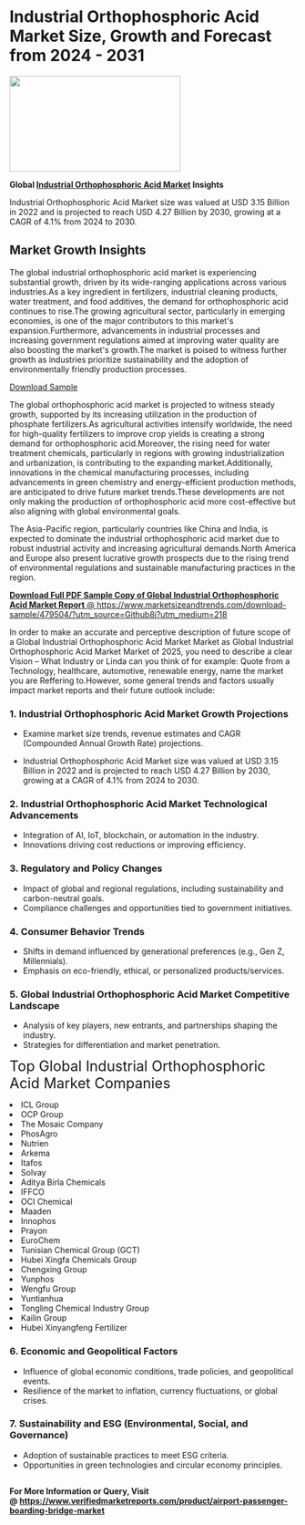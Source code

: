 <H1>Industrial Orthophosphoric Acid Market Size, Growth and Forecast from 2024 - 2031</H1><img class="aligncenter size-medium wp-image-584254" src="https://thirdeyenews.in/wp-content/uploads/2024/09/Global-Market-Research-300x168.jpeg" alt="" width="300" height="168" /><p><strong>Global&nbsp;<a href="https://www.marketsizeandtrends.com/download-sample/479504/?utm_source=Github8j?utm_medium=218">Industrial Orthophosphoric Acid Market</a> Insights</strong></p><p>Industrial Orthophosphoric Acid Market size was valued at USD 3.15 Billion in 2022 and is projected to reach USD 4.27 Billion by 2030, growing at a CAGR of 4.1% from 2024 to 2030.</p><p><h2>Market Growth Insights</h2> <p>The global industrial orthophosphoric acid market is experiencing substantial growth, driven by its wide-ranging applications across various industries.As a key ingredient in fertilizers, industrial cleaning products, water treatment, and food additives, the demand for orthophosphoric acid continues to rise.The growing agricultural sector, particularly in emerging economies, is one of the major contributors to this market's expansion.Furthermore, advancements in industrial processes and increasing government regulations aimed at improving water quality are also boosting the market's growth.The market is poised to witness further growth as industries prioritize sustainability and the adoption of environmentally friendly production processes.</p> <p><a href="#">Download Sample</a></p> <p>The global orthophosphoric acid market is projected to witness steady growth, supported by its increasing utilization in the production of phosphate fertilizers.As agricultural activities intensify worldwide, the need for high-quality fertilizers to improve crop yields is creating a strong demand for orthophosphoric acid.Moreover, the rising need for water treatment chemicals, particularly in regions with growing industrialization and urbanization, is contributing to the expanding market.Additionally, innovations in the chemical manufacturing processes, including advancements in green chemistry and energy-efficient production methods, are anticipated to drive future market trends.These developments are not only making the production of orthophosphoric acid more cost-effective but also aligning with global environmental goals.<p>The Asia-Pacific region, particularly countries like China and India, is expected to dominate the industrial orthophosphoric acid market due to robust industrial activity and increasing agricultural demands.North America and Europe also present lucrative growth prospects due to the rising trend of environmental regulations and sustainable manufacturing practices in the region.</p> <p><a href="#"></p><p><span class=""><strong>Download Full PDF Sample Copy of Global Industrial Orthophosphoric Acid Market Report</strong> @ <a href="https://www.marketsizeandtrends.com/download-sample/479504/?utm_source=Github8j?utm_medium=218" target="_blank">https://www.marketsizeandtrends.com/download-sample/479504/?utm_source=Github8j?utm_medium=218</a></span></p><p>In order to make an accurate and perceptive description of future scope of a Global&nbsp;Industrial Orthophosphoric Acid Market Market as Global&nbsp;Industrial Orthophosphoric Acid Market Market of 2025, you need to describe a clear Vision &ndash; What Industry or Linda can you think of for example: Quote from a Technology, healthcare, automotive, renewable energy, name the market you are Reffering to.However, some general trends and factors usually impact market reports and their future outlook include:</p><h3>1.&nbsp;<strong>Industrial Orthophosphoric Acid Market Growth Projections</strong></h3><ul><li>Examine market size trends, revenue estimates and CAGR (Compounded Annual Growth Rate) projections.</li><li><p>Industrial Orthophosphoric Acid Market size was valued at USD 3.15 Billion in 2022 and is projected to reach USD 4.27 Billion by 2030, growing at a CAGR of 4.1% from 2024 to 2030.</p></li></ul><h3>2.&nbsp;<strong>Industrial Orthophosphoric Acid Market Technological Advancements</strong></h3><ul><li>Integration of AI, IoT, blockchain, or automation in the industry.</li><li>Innovations driving cost reductions or improving efficiency.</li></ul><h3>3.&nbsp;<strong>Regulatory and Policy Changes</strong></h3><ul><li>Impact of global and regional regulations, including sustainability and carbon-neutral goals.</li><li>Compliance challenges and opportunities tied to government initiatives.</li></ul><h3>4.&nbsp;<strong>Consumer Behavior Trends</strong></h3><ul><li>Shifts in demand influenced by generational preferences (e.g., Gen Z, Millennials).</li><li>Emphasis on eco-friendly, ethical, or personalized products/services.</li></ul><h3>5.&nbsp;<strong>Global Industrial Orthophosphoric Acid Market Competitive Landscape</strong></h3><ul><li>Analysis of key players, new entrants, and partnerships shaping the industry.</li><li>Strategies for differentiation and market penetration.</li></ul><p data-pm-slice="1 1 []"><span style="color: inherit; font-family: inherit; font-size: 25px;">Top Global Industrial Orthophosphoric Acid Market Companies</span></p><div class="" data-test-id=""><p><li>ICL Group</li><li> OCP Group</li><li> The Mosaic Company</li><li> PhosAgro</li><li> Nutrien</li><li> Arkema</li><li> Itafos</li><li> Solvay</li><li> Aditya Birla Chemicals</li><li> IFFCO</li><li> OCI Chemical</li><li> Maaden</li><li> Innophos</li><li> Prayon</li><li> EuroChem</li><li> Tunisian Chemical Group (GCT)</li><li> Hubei Xingfa Chemicals Group</li><li> Chengxing Group</li><li> Yunphos</li><li> Wengfu Group</li><li> Yuntianhua</li><li> Tongling Chemical Industry Group</li><li> Kailin Group</li><li> Hubei Xinyangfeng Fertilizer</li></p></div><h3>6.&nbsp;<strong>Economic and Geopolitical Factors</strong></h3><ul><li>Influence of global economic conditions, trade policies, and geopolitical events.</li><li>Resilience of the market to inflation, currency fluctuations, or global crises.</li></ul><h3>7.&nbsp;<strong>Sustainability and ESG (Environmental, Social, and Governance)</strong></h3><ul><li>Adoption of sustainable practices to meet ESG criteria.</li><li>Opportunities in green technologies and circular economy principles.</li></ul><h2><strong style="font-size: 14px;">For More Information or Query, Visit @&nbsp;</strong><a style="background-color: #ffffff; font-size: 14px;" href="https://www.marketsizeandtrends.com/report/industrial-orthophosphoric-acid-market/" target="_blank">https://www.verifiedmarketreports.com/product/airport-passenger-boarding-bridge-market</a></h2>